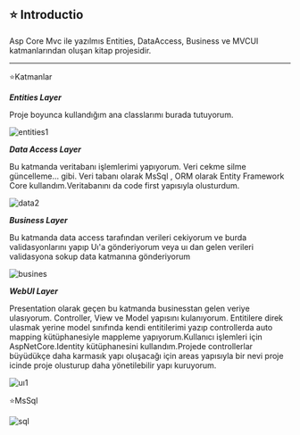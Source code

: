 ⭐ Introductio
---------------------------------------------------------------------------------------------------------------------------------

 Asp Core Mvc ile yazılmıs Entities, DataAccess, Business ve MVCUI katmanlarından oluşan kitap projesidir.

---------------------------------------------------------------------------------------------------------------------------------
⭐Katmanlar

***Entities Layer*** 

Proje boyunca kullandığım ana classlarımı burada tutuyorum.

![entities1](https://user-images.githubusercontent.com/69785776/147384077-93c649a8-b22e-4a62-b25a-d59c1336c2f3.png)

***Data Access Layer***

Bu katmanda veritabanı işlemlerimi yapıyorum. Veri cekme silme güncelleme... gibi. Veri tabanı olarak MsSql , ORM olarak Entity Framework Core kullandım.Veritabanını da code first yapısıyla olusturdum.

![data2](https://user-images.githubusercontent.com/69785776/147384380-e2042c91-41ce-43d7-9829-5e007a9e3f76.png)

***Business Layer***

Bu katmanda data access tarafından verileri cekiyorum ve burda validasyonlarını yapıp Uı'a gönderiyorum veya uı dan gelen verileri validasyona sokup data katmanına gönderiyorum

![busines](https://user-images.githubusercontent.com/69785776/147384651-7deec68f-ceab-4fc7-a69a-e6033bfbd5a2.PNG)

***WebUI Layer***

Presentation olarak geçen bu katmanda businesstan gelen veriye ulasıyorum. Controller, View ve Model yapısını kulanıyorum. Entitilere direk ulasmak yerine model sınıfında kendi entitilerimi yazıp controllerda auto mapping kütüphanesiyle mappleme yapıyorum.Kullanıcı işlemleri için AspNetCore.Identity kütüphanesini kullandım.Projede controllerlar büyüdükçe daha karmasık yapı oluşacağı için areas yapısıyla bir nevi proje icinde proje olusturup daha yönetilebilir yapı kuruyorum.

![uı1](https://user-images.githubusercontent.com/69785776/147385582-2d0648e1-9426-49e6-bfd8-d3e9843b747e.png)

⭐MsSql

![sql](https://user-images.githubusercontent.com/69785776/147385687-1678943b-4ead-4abd-89d1-c00fbf9684b1.PNG)


